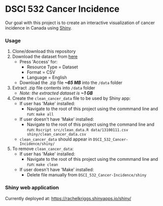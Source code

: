 # DSCI 532 Cancer Incidence

Our goal with this project is to create an interactive visualization of cancer incidence in Canada using [Shiny](https://shiny.rstudio.com/).

### Usage

1. Clone/download this repository
2. Download the dataset from [here](https://open.canada.ca/data/en/dataset/e667992c-5f2e-425a-8a44-a880930d82d8)
    - Press 'Access' for:
        - Resource Type = Dataset
        - Format = CSV
        - Language = English
    - Download the .zip file __*~65 MB*__ into the `/data` folder
3. Extract .zip file contents into `/data` folder
    - *Note: the extracted dataset is* __*~1 GB*__
4. Create the `clean_cancer_data` file to be used by Shiny app:
    - If user has 'Make' installed:
         - Navigate to the root of this project using the commmand line and run: `make all`
    - If user doesn't have 'Make' installed:
         - Navigate to the root of this project using the command line and run:
         `Rscript src/clean_data.R data/13100111.csv shiny/clean_cancer_data.csv`
    - `clean_cancer_data` should appear in `DSCI_532_Cancer-Incidence/shiny/`
5. To remove `clean_cancer_data`:
    - If user has 'Make' installed:
        - Navigate to the root of this project using the commmand line and run: `make clean`
    - If user doesn't have 'Make' installed:
        - Delete file manually from `DSCI_532_Cancer-Incidence/shiny`

### Shiny web application

Currently deployed at: https://rachelkriggs.shinyapps.io/shiny/
